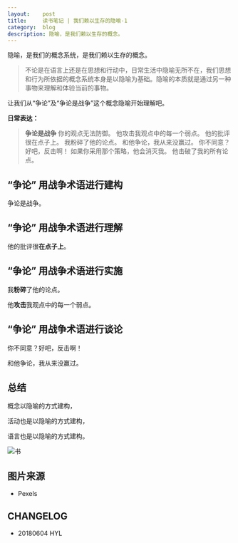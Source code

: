 ```yaml
---
layout:    post
title:     读书笔记 | 我们赖以生存的隐喻-1
category:  blog
description: 隐喻，是我们赖以生存的概念。
---
```


隐喻，是我们的概念系统，是我们赖以生存的概念。


> 不论是在语言上还是在思想和行动中，日常生活中隐喻无所不在，我们思想和行为所依据的概念系统本身是以隐喻为基础。隐喻的本质就是通过另一种事物来理解和体验当前的事物。

让我们从“争论”及“争论是战争”这个概念隐喻开始理解吧。


**日常表达：**


> **争论是战争**
你的观点无法防御。
他攻击我观点中的每一个弱点。
他的批评很在点子上。
我粉碎了他的论点。
和他争论，我从来没赢过。
你不同意？好吧，反击啊！
如果你采用那个策略，他会消灭我。
他击破了我的所有论点。


## “争论” 用战争术语进行建构

争论是战争。

## “争论” 用战争术语进行理解

他的批评很**在点子上**。

## “争论” 用战争术语进行实施

我**粉碎**了他的论点。

他**攻击**我观点中的每一个弱点。

## “争论” 用战争术语进行谈论

你不同意？好吧，反击啊！

和他争论，我从来没赢过。


## 总结


概念以隐喻的方式建构，

活动也是以隐喻的方式建构，

语言也是以隐喻的方式建构。


![书](https://images.pexels.com/photos/545049/pexels-photo-545049.jpeg?cs=srgb&dl=blanket-bloom-blooming-545049.jpg&fm=jpg)






## 图片来源

- Pexels


## CHANGELOG

- 20180604 HYL
